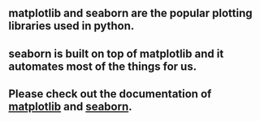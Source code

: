 ## matplotlib and seaborn are the popular plotting libraries used in python.
## seaborn is built on top of matplotlib and it automates most of the things for us.

## Please check out the documentation of [matplotlib](https://matplotlib.org/stable/contents.html#) and [seaborn](https://seaborn.pydata.org/index.html).
 
